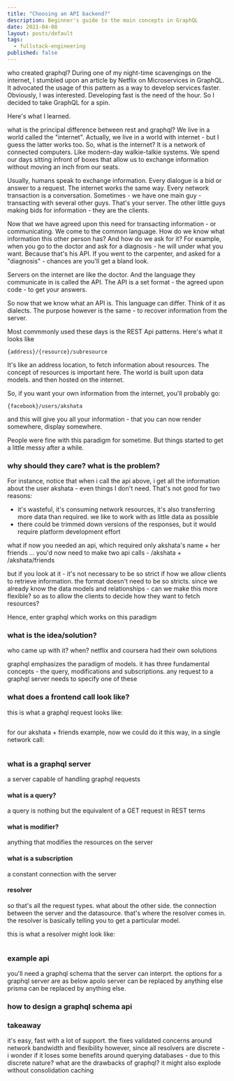 ```yaml
---
title: "Choosing an API backend?"
description: Beginner's guide to the main concepts in GraphQL
date: 2021-04-08
layout: posts/default
tags:
  - fullstack-engineering
published: false
---
```


<why is graphql gaining popularity>
who created graphql?
During one of my night-time scavengings on the internet, I stumbled upon an article by Netflix on Microservices in GraphQL. It advocated the usage of this pattern as a way to develop services faster. Obviously, I was interested. Developing fast is the need of the hour. So I decided to take GraphQL for a spin.

Here's what I learned.

<which companies are using it>

<how much network bandwidth does it save>

<rest api primer>
what is the principal difference between rest and graphql?
We live in a world called the "internet". Actually, we live in a world with internet - but I guess the latter works too. So, what is the internet? It is a network of connected computers. Like modern-day walkie-talkie systems. We spend our days sitting infront of boxes that allow us to exchange information without moving an inch from our seats.

Usually, humans speak to exchange information. Every dialogue is a bid or answer to a request. The internet works the same way. Every network transaction is a conversation. Sometimes - we have one main guy - transacting with several other guys. That's your server. The other little guys making bids for information - they are the clients.

Now that we have agreed upon this need for transacting information - or communicating. We come to the common language. How do we know what information this other person has? And how do we ask for it? For example, when you go to the doctor and ask for a diagnosis - he will under what you want. Because that's his API. If you went to the carpenter, and asked for a "diagnosis" - chances are you'll get a bland look.

Servers on the internet are like the doctor. And the language they communicate in is called the API. The API is a set format - the agreed upon code - to get your answers.

So now that we know what an API is. This language can differ. Think of it as dialects. The purpose however is the same - to recover information from the server.

Most commmonly used these days is the REST Api patterns. Here's what it looks like

`{address}/{resource}/subresource`

It's like an address location, to fetch information about resources. The concept of resources is important here. The world is built upon data models. and then hosted on the internet.

So, if you want your own information from the internet,
you'll probably go:

`{facebook}/users/akshata`

and this will give you all your information - that you can now render somewhere, display somewhere.

People were fine with this paradigm for sometime. But things started to get a little messy after a while.

### why should they care? what is the problem?

For instance, notice that when i call the api above, i get all the information about the user akshata - even things I don't need. That's not good for two reasons:

- it's wasteful, it's consuming network resources, it's also transferring more data than required. we like to work with as little data as possible
- there could be trimmed down versions of the responses, but it would require platform development effort

what if now you needed an api, which required only akshata's name + her friends ... you'd now need to make two api calls - /akshata + /akshata/friends

but if you look at it - it's not necessary to be so strict if how we allow clients to retrieve information. the format doesn't need to be so stricts. since we already know the data models and relationships - can we make this more flexible? so as to allow the clients to decide how they want to fetch resources?

Hence, enter graphql which works on this paradigm

### what is the idea/solution?

who came up with it? when?
netflix and coursera had their own solutions

graphql emphasizes the paradigm of models. it has three fundamental concepts - the query, modifications and subscriptions. any request to a graphql server needs to specify one of these

### what does a frontend call look like?

this is what a graphql request looks like:

```

```

for our akshata + friends example, now we could do it this way, in a single network call:

```

```

### what is a graphql server

a server capable of handling graphql requests

#### what is a query?

a query is nothing but the equivalent of a GET request in REST terms

#### what is modifier?

anything that modifies the resources on the server

#### what is a subscription

a constant connection with the server

#### resolver

so that's all the request types. what about the other side. the connection between the server and the datasource. that's where the resolver comes in. the resolver is basically telling you to get a particular model.

this is what a resolver might look like:

```

```

### example api

you'll need a graphql schema that the server can interprt. the options for a graphql server are as below
apolo server can be replaced by anything else
prisma can be replaced by anything else.

### how to design a graphql schema api

### takeaway

it's easy, fast with a lot of support. the fixes validated concerns around network bandwidth and flexibility
however, since all resolvers are discrete - i wonder if it loses some benefits around querying databases - due to this discrete nature?
what are the drawbacks of graphql?
it might also explode without consolidation
caching
